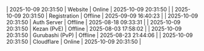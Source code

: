 | 2025-10-09 20:31:50 | Website | Online | 2025-10-09 20:31:50 |
| 2025-10-09 20:31:50 | Registration | Offline | 2025-09-09 16:40:23 |
| 2025-10-09 20:31:50 | Auth Server | Offline | 2025-08-18 09:33:31 |
| 2025-10-09 20:31:50 | Kezan (PvE) | Offline | 2025-08-03 17:58:02 |
| 2025-10-09 20:31:50 | Gurubashi (PvP) | Offline | 2025-08-23 21:44:06 |
| 2025-10-09 20:31:50 | Cloudflare | Online | 2025-10-09 20:31:50 |
